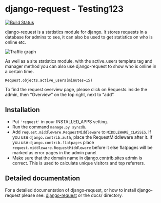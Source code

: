 django-request - Testing123
==============

[![Build Status](http://img.shields.io/travis/kylef/django-request/master.svg?style=flat)](https://travis-ci.org/kylef/django-request)

django-request is a statistics module for django. It stores requests in a database for admins to see, it can also be used to get statistics on who is online etc.

![Traffic graph](docs/graph.png)

As well as a site statistics module, with the active_users template tag and manager method you can also use django-request to show who is online in a certain time.

    Request.objects.active_users(minutes=15)

To find the request overview page, please click on Requests inside the admin, then “Overview” on the top right, next to “add”.

Installation
------------

- Put `'request'` in your INSTALLED_APPS setting.
- Run the command `manage.py syncdb`.
- Add `request.middleware.RequestMiddleware` to `MIDDLEWARE_CLASSES`. If you use `django.contrib.auth`, place the RequestMiddleware after it. If you use `django.contrib.flatpages` place `request.middleware.RequestMiddleware` before it else flatpages will be marked as error pages in the admin panel.
- Make sure that the domain name in django.contrib.sites admin is correct. This is used to calculate unique visitors and top referrers.

Detailed documentation
----------------------

For a detailed documentation of django-request, or how to install django-request please see: [django-request](https://django-request.readthedocs.org/en/latest/) or the docs/ directory.
